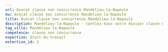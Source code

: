 ```yaml
---
url: Avocat clause non concurrence Mandelieu-la-Napoule
kw: Avocat clause non concurrence Mandelieu-la-Napoule
title: Avocat clause non concurrence Mandelieu-la-Napoule
description: Mandelieu-la-Napoule - confiez-nous votre dossier clause non concurrence
tag_ville: Mandelieu-la-Napoule
competence: clause non concurrence
expertise: droit-du-travail
extertise_id: 3
---
```

